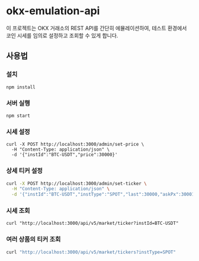 # okx-emulation-api

이 프로젝트는 OKX 거래소의 REST API를 간단히 에뮬레이션하여, 테스트 환경에서 코인 시세를 임의로 설정하고 조회할 수 있게 합니다.

## 사용법

### 설치
```
npm install
```

### 서버 실행
```
npm start
```

### 시세 설정
```
curl -X POST http://localhost:3000/admin/set-price \
  -H "Content-Type: application/json" \
  -d '{"instId":"BTC-USDT","price":30000}'
```

### 상세 티커 설정
```bash
curl -X POST http://localhost:3000/admin/set-ticker \
  -H "Content-Type: application/json" \
  -d '{"instId":"BTC-USDT","instType":"SPOT","last":30000,"askPx":30001,"bidPx":29999}'
```

### 시세 조회
```
curl "http://localhost:3000/api/v5/market/ticker?instId=BTC-USDT"
```

### 여러 상품의 티커 조회
```bash
curl "http://localhost:3000/api/v5/market/tickers?instType=SPOT"
```
